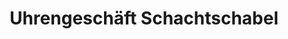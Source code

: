 ---
title: "Uhrengeschäft Schachtschabel"
url: /eisfeld/uhrengeschaeft-schachtschabel/
shop: Uhren
---